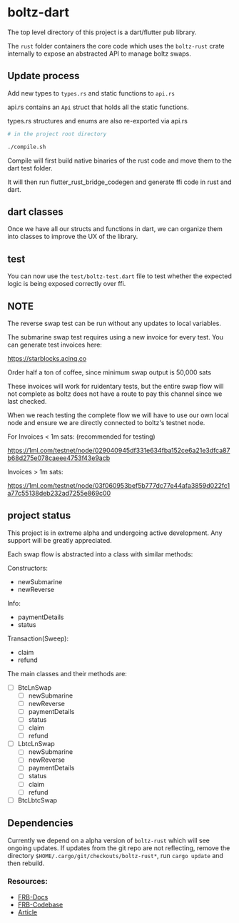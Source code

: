 # boltz-dart

The top level directory of this project is a dart/flutter pub library.

The `rust` folder containers the core code which uses the `boltz-rust` crate internally to expose an abstracted API to manage boltz swaps.


## Update process

Add new types to `types.rs` and static functions to `api.rs`

api.rs contains an `Api` struct that holds all the static functions.

types.rs structures and enums are also re-exported via api.rs

```bash
# in the project root directory

./compile.sh

```

Compile will first build native binaries of the rust code and move them to the dart test folder. 

It will then run flutter_rust_bridge_codegen and generate ffi code in rust and dart. 

## dart classes

Once we have all our structs and functions in dart, we can organize them into classes to improve the UX of the library.

## test

You can now use the `test/boltz-test.dart` file to test whether the expected logic is being exposed correctly over ffi. 

## NOTE

The reverse swap test can be run without any updates to local variables.

The submarine swap test requires using a new invoice for every test. You can generate test invoices here:

https://starblocks.acinq.co

Order half a ton of coffee, since minimum swap output is 50,000 sats

These invoices will work for ruidentary tests, but the entire swap flow will not complete as boltz does not have a route to pay this channel since we last checked.

When we reach testing the complete flow we will have to use our own local node and ensure we are directly connected to boltz's testnet node.

For Invoices < 1m sats: (recommended for testing)

https://1ml.com/testnet/node/029040945df331e634fba152ce6a21e3dfca87b68d275e078caeee4753f43e9acb

Invoices > 1m sats: 

https://1ml.com/testnet/node/03f060953bef5b777dc77e44afa3859d022fc1a77c55138deb232ad7255e869c00

## project status

This project is in extreme alpha and undergoing active development. Any support will be greatly appreciated.

Each swap flow is abstracted into a class with similar methods:

Constructors: 

- newSubmarine
- newReverse

Info: 
- paymentDetails
- status

Transaction(Sweep):
- claim
- refund


The main classes and their methods are:

- [ ] BtcLnSwap
  - [ ] newSubmarine
  - [ ] newReverse
  - [ ] paymentDetails
  - [ ] status
  - [ ] claim
  - [ ] refund
- [ ] LbtcLnSwap
  - [ ] newSubmarine
  - [ ] newReverse
  - [ ] paymentDetails
  - [ ] status
  - [ ] claim
  - [ ] refund
- [ ] BtcLbtcSwap

## Dependencies

Currently we depend on a alpha version of `boltz-rust` which will see ongoing updates. If updates from the git repo are not reflecting, 
remove the directory `$HOME/.cargo/git/checkouts/boltz-rust*`, run `cargo update` and then rebuild.

### Resources:

- [FRB-Docs](https://cjycode.com/flutter_rust_bridge/v1/index.html)
- [FRB-Codebase](https://github.com/fzyzcjy/flutter_rust_bridge/)
- [Article](https://blog.logrocket.com/using-flutter-rust-bridge-cross-platform-development/)
